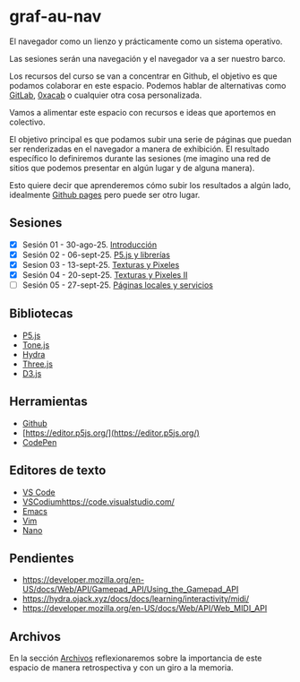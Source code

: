 # graf-au-nav

El navegador como un lienzo y prácticamente como un sistema operativo. 

Las sesiones serán una navegación y el navegador va a ser nuestro barco. 

Los recursos del curso se van a concentrar en Github, el objetivo es que podamos colaborar en este espacio. Podemos hablar de alternativas como [GitLab](https://about.gitlab.com/), [0xacab](https://about.0xacab.org/) o cualquier otra cosa personalizada. 

Vamos a alimentar este espacio con recursos e ideas que aportemos en colectivo. 

El objetivo principal es que podamos subir una serie de páginas que puedan ser renderizadas en el navegador a manera de exhibición. El resultado específico lo definiremos durante las sesiones (me imagino una red de sitios que podemos presentar en algún lugar y de alguna manera).

Esto quiere decir que aprenderemos cómo subir los resultados a algún lado, idealmente [Github pages](https://docs.github.com/en/pages) pero puede ser otro lugar. 

## Sesiones 

- [x] Sesión 01 - 30-ago-25. [Introducción](./sesiones/s01.md)
- [x] Sesión 02 - 06-sept-25. [P5.js y librerías](./sesiones/s02.md)
- [x] Sesion 03 - 13-sept-25. [Texturas y Pixeles](./sesiones/s03.md)
- [x] Sesión 04 - 20-sept-25. [Texturas y Pixeles II](./sesiones/s04.md)
- [ ] Sesión 05 - 27-sept-25. [Páginas locales y servicios](./sesiones/s05.md)

## Bibliotecas

- [P5.js](https://p5js.org/)
- [Tone.js](https://tonejs.github.io/)
- [Hydra](https://hydra.ojack.xyz/)
- [Three.js](https://threejs.org/)
- [D3.js](https://d3js.org/)

## Herramientas

- [Github](https://github.com/)
- [https://editor.p5js.org/](https://editor.p5js.org/)
- [CodePen](https://codepen.io/)

## Editores de texto

- [VS Code](https://code.visualstudio.com/)
- [VSCodium](https://vscodium.com/)https://code.visualstudio.com/
- [Emacs](https://www.gnu.org/software/emacs/)
- [Vim](https://www.vim.org/)
- [Nano](https://www.nano-editor.org/)

## Pendientes

- https://developer.mozilla.org/en-US/docs/Web/API/Gamepad_API/Using_the_Gamepad_API
- https://hydra.ojack.xyz/docs/docs/learning/interactivity/midi/
- https://developer.mozilla.org/en-US/docs/Web/API/Web_MIDI_API

## Archivos

En la sección [Archivos](./archivos.md) reflexionaremos sobre la importancia de este espacio de manera retrospectiva y con un giro a la memoria. 